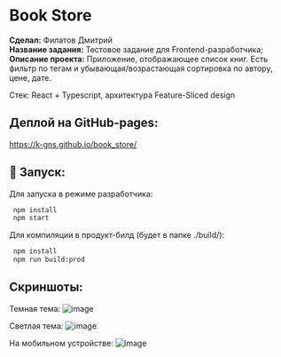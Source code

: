 # Book Store
**Сделал:** Филатов Дмитрий  
**Название задания:** Тестовое задание для Frontend-разработчика;  
**Описание проекта:** Приложение, отображающее список книг. Есть фильтр по тегам и убывающая/возрастающая сортировка по автору, цене, дате.  

Стек: React + Typescript, архитектура Feature-Sliced design  

## Деплой на GitHub-pages:
https://k-gns.github.io/book_store/

## 🚀 Запуск:
Для запуска в режиме разработчика:
```sh
 npm install
 npm start
```

Для компиляции в продукт-билд (будет в папке ./build/):
```sh
 npm install
 npm run build:prod
```

## Скриншоты:
Темная тема:
![image](https://github.com/user-attachments/assets/6098555d-536b-44c4-93bf-4c7944a81861)

Светлая тема:
![image](https://github.com/user-attachments/assets/0979df17-cc72-4a44-b6e0-169da7db1dfb)

На мобильном устройстве:
![image](https://github.com/user-attachments/assets/fa7cded2-6c9f-4baf-a5ec-4ba5ed75e2ea)

 
